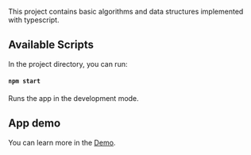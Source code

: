 This project contains basic algorithms and data structures implemented with typescript.

## Available Scripts

In the project directory, you can run:

#### `npm start`

Runs the app in the development mode.<br />

## App demo
You can learn more in the [Demo](https://data-structures.general-pr.vercel.app/).


